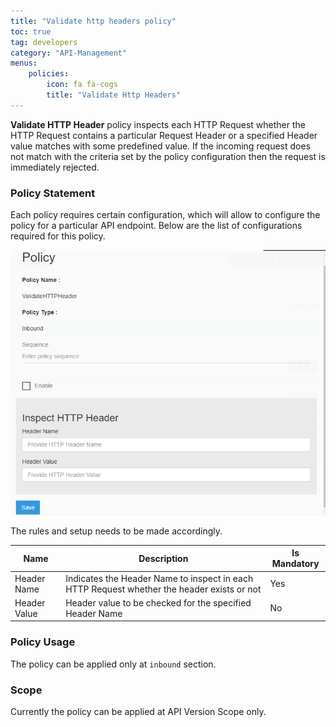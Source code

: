```yaml
---
title: "Validate http headers policy"
toc: true
tag: developers
category: "API-Management"
menus: 
    policies:
        icon: fa fa-cogs
        title: "Validate Http Headers" 
---
```

**Validate HTTP Header** policy inspects each HTTP Request whether the HTTP Request contains a particular 
Request Header or a specified Header value matches with some predefined value. If the incoming request
does not match with the criteria set by the policy configuration then the request is immediately 
rejected.

### Policy Statement

Each policy requires certain configuration, which will allow to configure the policy for a particular API endpoint. 
Below are the list of configurations required for this policy.

![Validate H T T P Header Policy](/staticfiles/api-management/media/ValidateHTTPHeaderPolicy.PNG)

The rules and setup needs to be made accordingly. 

|Name|Description|Is Mandatory
|-----------|--------------------|----------
|Header Name|Indicates the Header Name to inspect in each HTTP Request whether the header exists or not|Yes|
|Header Value|Header value to be checked for the specified Header Name|No

### Policy Usage

The policy can be applied only at `inbound` section.

### Scope

Currently the policy can be applied at API Version Scope only.
